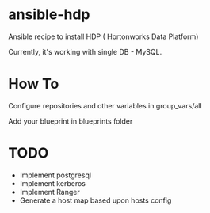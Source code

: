 # ansible-hdp
Ansible recipe to install HDP ( Hortonworks Data Platform) 

Currently, it's working with single DB - MySQL. 

# How To 
Configure repositories and other variables in group_vars/all 

Add your blueprint in blueprints folder

# TODO
- Implement postgresql
- Implement kerberos
- Implement Ranger
- Generate a host map based upon hosts config
